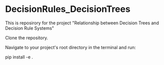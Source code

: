 # DecisionRules_DecisionTrees

This is reposirory for the project "Relationship between Decision Trees and Decision Rule Systems"

Clone the repository.

Navigate to your project's root directory in the terminal and run:

pip install -e .

